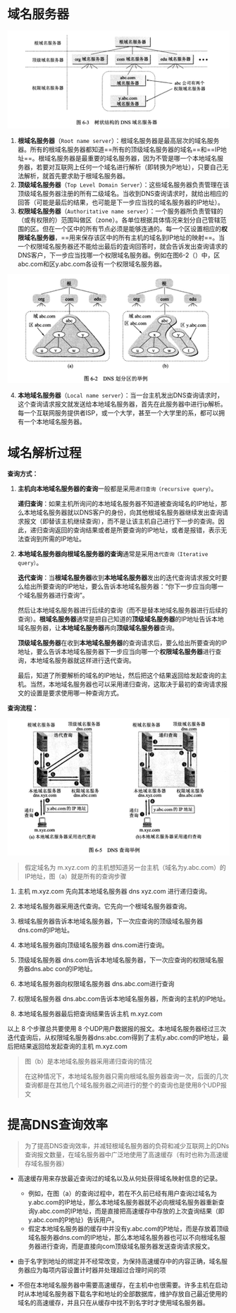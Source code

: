 # 域名服务器

![img](images/o_200704072021image-20200704144043309.png)

1. **根域名服务器**（`Root name server`）：根域名服务器是最高层次的域名服务器。所有的根域名服务器都知道==所有的顶级域名服务器的域名==和==IP地址==。根域名服务器是最重要的域名服务器，因为不管是哪一个本地域名服务器，若要对互联网上任何一个域名进行解析（即转换为P地址），只要自己无法解析，就首先要求助于根域名服务器。
2. **顶级域名服务器**（`Top Level Domain Server`）：这些域名服务器负责管理在该顶级域名服务器注册的所有二级域名。当收到DNS查询请求时，就给出相应的回答（可能是最后的结果，也可能是下一步应当找的域名服务器的IP地址）。
3. **权限域名服务器**（`Authoritative name server`）：一个服务器所负责管辖的（或有权限的）范围叫做区（zone）。各单位根据具体情况来划分自己管辖范围的区。但在一个区中的所有节点必须是能够连通的。每一个区设置相应的**权限域名服务器**，==用来保存该区中的所有主机的域名到IP地址的映射==。当一个权限域名服务器还不能给出最后的査询回答时，就会告诉发出查询请求的DNS客户，下一步应当找哪一个权限域名服务器。例如在图6-2（）中，区abc.com和区y.abc.com各设有一个权限域名服务器。

![img](images/o_200704072009image-20200704145022993.png)

4. **本地域名服务器**（`Local name server`）：当一台主机发出DNS查询请求时，这个查询请求报文就发送给本地域名服务器，首先在此服务器中进行ip解析。每一个互联网服务提供者ISP，或一个大学，甚至一个大学里的系，都可以拥有一个本地域名服务器。



# 域名解析过程

**查询方式：**

1. **主机向本地域名服务器的查询**一般都是采用`递归查询（recursive query）`。

   **递归查询**：如果主机所询问的本地域名服务器不知道被查询域名的IP地址，那么本地域名服务器就以DNS客户的身份，向其他根域名服务器继续发出查询请求报文（即替该主机继续查询），而不是让该主机自己进行下一步的查询。因此，递归查询返回的查询结果或者是所要查询的IP地址，或者是报错，表示无法查询到所需的IP地址。

2. **本地域名服务器向根域名服务器的查询**通常是采用`迭代查询（Iterative query）`。

   **迭代查询**：当**根域名服务器**收到**本地域名服务器**发出的迭代查询请求报文时要么给出所要查询的IP地址，要么告诉本地域名服务器：“你下一步应当向哪一个域名服务器进行查询”。

   然后让本地域名服务器进行后续的查询（而不是替本地域名服务器进行后续的查询）。**根域名服务器**通常是把自己知道的**顶级域名服务器**的IP地址告诉本地域名服务器，让**本地域名服务器**再向**顶级域名服务器**查询。

   **顶级域名服务器**在收到**本地域名服务器**的查询请求后，要么给出所要查询的IP地址，要么告诉本地域名服务器下一步应当向哪一个**权限域名服务器**进行查询，本地域名服务器就这样进行迭代查询。

   最后，知道了所要解析的域名的IP地址，然后把这个结果返回给发起查询的主机。当然，本地域名服务器也可以采用递归查询，这取决于最初的查询请求报文的设置是要求使用哪一种查询方式。

**查询流程：**

![img](images/o_200704072014image-20200704150542486.png)



> 假定域名为 m.xyz.com 的主机想知道另一台主机（域名为y.abc.com）的IP地址，图（a）就是所有的查询步骤

1. 主机 m.xyz.com 先向其本地域名服务器 dns xyz.com 进行递归查询。

2. 本地域名服务器采用迭代查询。它先向一个根域名服务器查询。

3. 根域名服务器告诉本地域名服务器，下一次应查询的顶级域名服务器 dns.com的IP地址。

4. 本地域名服务器向顶级域名服务器 dns.com进行查询。

5. 顶级域名服务器 dns.com告诉本地域名服务器，下一次应查询的权限域名服务器dns.abc con的IP地址。

6. 本地域名服务器向权限域名服务器 dns.abc.com进行查询

7. 权限域名服务器 dns.abc.com告诉本地域名服务器，所查询的主机的IP地址。

8. 本地域名服务器最后把查询结果告诉主机 m.xyz.com 

以上 8 个步骤总共要使用 8 个UDP用户数据报的报文。本地域名服务器经过三次迭代査询后，从权限域名服务器dns:abc.com得到了主机y.abc.com的IP地址，最后把结果返回给发起查询的主机 m.xyz.com 



> 图（b）是本地域名服务器采用递归查询的情况
>
> 在这种情况下，本地域名服务器只需向根域名服务器查询一次，后面的几次查询都是在其他几个域名服务器之间进行的整个的查询也是使用8个UDP报文



# 提高DNS查询效率

> 为了提高DNS查询效率，并减轻根域名服务器的负荷和减少互联网上的DNs查询报文数量，在域名服务器中广泛地使用了高速缓存（有时也称为高速缓存域名服务器）

- 高速缓存用来存放最近查询过的域名以及从何处获得域名映射信息的记录。
  - 例如，在图（a）的查询过程中，若在不久前已经有用户查询过域名为y.abc.com的IP地址，那么本地域名服务器就不必向根域名服务器重新查询y.abc.com的IP地址，而是直接把高速缓存中存放的上次査询结果（即y.abc.com的P地址）告诉用户。
  - 假定本地域名服务器的缓存中并没有y.abc.com的P地址，而是存放着顶级域名服务器dns.com的IP地址，那么本地域名服务器也可以不向根域名服务器进行查询，而是直接向com顶级域名服务器发送查询请求报文。

- 由于名字到地址的绑定并不经常改变，为保持高速缓存中的内容正确，域名服务器应为每项内容设置计时器并处理超过合理时间的项
- 不但在本地域名服务器中需要高速缓存，在主机中也很需要。许多主机在启动时从本地域名服务器下载名字和地址的全部数据库，维护存放自己最近使用的域名的高速缓存，并且只在从缓存中找不到名字时才使用域名服务器。